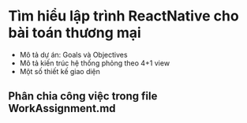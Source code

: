  # Tìm hiểu lập trình ReactNative cho bài toán thương mại

 - Mô tả dự án: Goals và Objectives
 - Mô tả kiến trúc hệ thống phỏng theo 4+1 view
 - Một số thiết kế giao diện
 
 ## Phân chia công việc trong file WorkAssignment.md